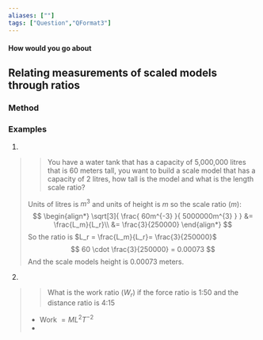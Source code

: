 ```yaml
---
aliases: [""]
tags: ["Question","QFormat3"]
---
```


#### How would you go about
## Relating measurements of scaled models through ratios
### Method


### Examples
1) 
>> You have a water tank that has a capacity of 5,000,000 litres that is 60 meters tall, you want to build a scale model that has a capacity of 2 litres, how tall is the model and what is the length scale ratio?
>
> Units of litres is $m^3$ and units of height is $m$ so the scale ratio ($m$):
> $$ \begin{align*}
 \sqrt[3]{ \frac{ 60m^{-3} }{ 5000000m^{3} } } &= \frac{L_m}{L_r}\\
&= \frac{3}{250000}
\end{align*} $$
> So the ratio is $L_r = \frac{L_m}{L_r}= \frac{3}{250000}$
> $$ 60 \cdot \frac{3}{250000} = 0.00073 $$
> And the scale models height is 0.00073 meters.

2) 
>>  What is the work ratio ($W_r$) if the force ratio is 1:50 and the distance ratio is 4:15
> - Work $= ML^{2}T^{-2}$
> - 